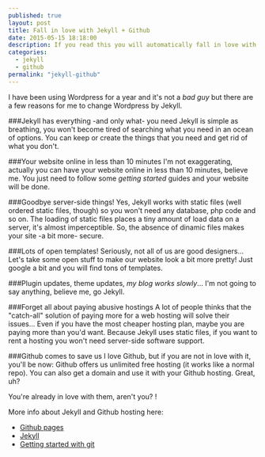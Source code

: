 ```yaml
---
published: true
layout: post
title: Fall in love with Jekyll + Github
date: 2015-05-15 18:18:00
description: If you read this you will automatically fall in love with them.
categories: 
  - jekyll
  - github
permalink: "jekyll-github"
---
```



I have been using Wordpress for a year and it's not a *bad guy* but there are a few reasons for me to change Wordpress by Jekyll.

###Jekyll has everything -and only what- you need 
Jekyll is simple as breathing, you won't become tired of searching what you need in an ocean of options.
You can keep or create the things that you need and get rid of what you don't.

###Your website online in less than 10 minutes
I'm not exaggerating, actually you can have your website online in less than 10 minutes, believe me.
You just need to follow some *getting started* guides and your website will be done.

###Goodbye server-side things!
Yes, Jekyll works with static files (well ordered static files, though) so you won't need any database, php code and so on.
The loading of static files places a tiny amount of load data on a server, it's almost imperceptible.
So, the absence of dinamic files makes your site -a bit more- secure.

###Lots of open templates!
Seriously, not all of us are good designers... Let's take some open stuff to make our website look a bit more pretty! Just google a bit and you will find tons of templates.

###Plugin updates, theme updates, _my blog works slowly_...
I'm not going to say anything, believe me, go Jekyll.

###Forget all about paying abusive hostings
A lot of people thinks that the "catch-all" solution of paying more for a web hosting will solve their issues... Even if you have the most cheaper hosting plan, maybe you are paying more than you'd want.
Because Jekyll uses static files, if you want to rent a hosting you won't need server-side software support.

###Github comes to save us
I love Github, but if you are not in love with it, you'll be now:
Github offers us unlimited free hosting (it works like a normal repo). You can also get a domain and use it with your Github hosting.
Great, uh?

You're already in love with them, aren't you? ! <i class="fa fa-heart red_heart"></i>

More info about Jekyll and Github hosting here:
<ul>
<li><a href="https://pages.github.com/">Github pages</a></li>
<li><a href="http://jekyllrb.com/">Jekyll</a></li>
<li><a href="http://rogerdudler.github.io/git-guide/">Getting started with git</a></li>
</ul>













